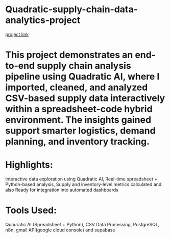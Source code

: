 # Quadratic-supply-chain-data-analytics-project
[project link](https://app.quadratichq.com/file/d9cd861d-d680-4b0d-a35c-c4c05f9ce94f)

# This project demonstrates an end-to-end supply chain analysis pipeline using Quadratic AI, where I imported, cleaned, and analyzed CSV-based supply data interactively within a spreadsheet-code hybrid environment. The insights gained support smarter logistics, demand planning, and inventory tracking.
# Highlights:
Interactive data exploration using Quadratic AI, Real-time spreadsheet + Python-based analysis, Supply and inventory-level metrics calculated and also Ready for integration into automated dashboards
# Tools Used:
Quadratic AI (Spreadsheet + Python), CSV Data Processing, PostgreSQL, n8n, gmail API(google cloud console) and supabase

